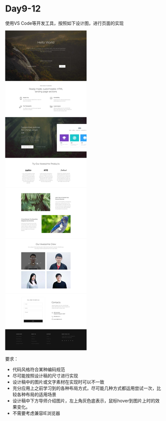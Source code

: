 # Day9-12
<p>使用VS Code等开发工具，按照如下设计图，进行页面的实现</p>
<img src="day9.jpg" alt="Day9">
<p>要求：</p>
<ul>
<li>代码风格符合某种编码规范</li>
<li>尽可能按照设计稿的尺寸进行实现</li>
<li>设计稿中的图片或文字素材在实现时可以不一致</li>
<li>充分应用上之前学习到的各种布局方式，尽可能几种方式都运用尝试一次，比较各种布局的适用场景</li>
<li>设计稿中下方导师介绍图片，左上角灰色底表示，鼠标hover到图片上时的效果变化。</li>
<li>不需要考虑兼容IE浏览器</li>

